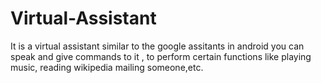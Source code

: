 # Virtual-Assistant

It is a virtual assistant similar to the google assitants in android you can speak and give commands to it , to perform certain functions like playing music, reading wikipedia mailing someone,etc.
